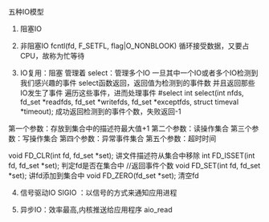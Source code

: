 五种IO模型
1. 阻塞IO

2. 非阻塞IO 
   fcntl(fd, F_SETFL, flag|O_NONBLOOK)
   循环接受数据，又要占CPU，故称为忙等待

3. IO复用：阻塞 管理着
   select：管理多个IO
   一旦其中一个IO或者多个IO检测到我们感兴趣的事件
   select函数返回，返回值为检测到的事件数
   并且返回那些IO发生了事件
   遍历这些事件，进而处理事件
#select
int select(int nfds, fd_set *readfds, fd_set *writefds,
           fd_set *exceptfds, struct timeval *timeout);
成功返回检测到的事件个数，失败返回-1

第一个参数：存放到集合中的描述符最大值+1
第二个参数：读操作集合
第三个参数：写操作集合
第四个参数：异常事件集合
第五个参数：超时时间

void FD_CLR(int fd, fd_set *set);
讲文件描述符从集合中移除
int  FD_ISSET(int fd, fd_set *set);
判定fd是否在集合中  //返回事件个数
void FD_SET(int fd, fd_set *set);
讲fd添加到集合中
void FD_ZERO(fd_set *set);
清空fd

4. 信号驱动IO
    SIGIO ：以信号的方式来通知应用进程

5. 异步IO：效率最高,内核推送给应用程序
    aio_read

